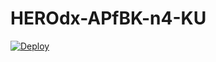 # HEROdx-APfBK-n4-KU

[![Deploy](https://www.herokucdn.com/deploy/button.png)](https://dashboard.heroku.com/new?template=https://github.com/WWS321/HEROdx-APfBK-n4-KU)

